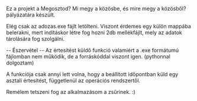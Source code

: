 Ez a projekt a Megosztod? Mi megy a közösbe, és mire megy a közösből? pályázatára készült.

Elég csak az adozas.exe fájlt letölteni.
Viszont érdemes egy külön mappába belerakni, mert indításkor létre fog hozni 2db mellékfájlt, mely az adatok tárolására fog szolgálni.

-- Észervétel --
Az értesítést küldő funkció valamiért a .exe formátumú fájlomban nem működik, de a forráskóddal viszont igen. (pythonnal dolgoztam)

A funkciója csak annyi lett volna, hogy a beállított időpontban küld egy asztali értesítést, függetlenül az operációs rendszertől.


Remélem tetszeni fog az alkalmazásom a zsűrinek. :)

